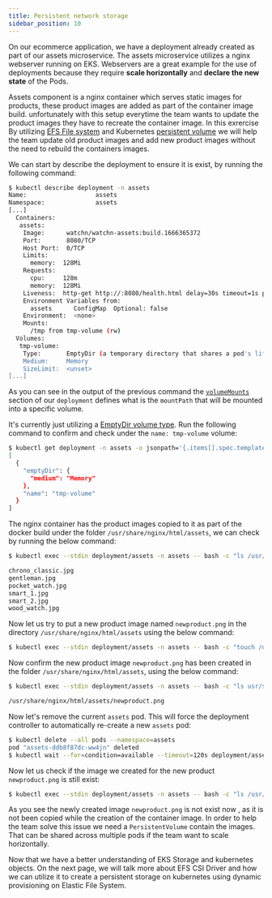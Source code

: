 ```yaml
---
title: Persistent network storage
sidebar_position: 10
---
```


On our ecommerce application, we have a deployment already created as part of our assets microservice. The assets microservice utilizes a nginx webserver running on EKS. Webservers are a great example for the use of deployments because they require **scale horizontally** and **declare the new state** of the Pods. 

Assets component is a nginx container which serves static images for products, these product images are added as part of the container image build. unfortunately with this setup everytime the team wants to update the product images they have to recreate the container image. In this exrercise By utilizing [EFS File system](https://docs.aws.amazon.com/efs/latest/ug/whatisefs.html) and Kubernetes [persistent volume](https://kubernetes.io/docs/concepts/storage/persistent-volumes/) we will help the team update old product images and add new product images without the need to rebuild the containers images.

We can start by describe the deployment to ensure it is exist, by running the following command:

```bash
$ kubectl describe deployment -n assets
Name:                   assets
Namespace:              assets
[...]
  Containers:
   assets:
    Image:      watchn/watchn-assets:build.1666365372
    Port:       8080/TCP
    Host Port:  0/TCP
    Limits:
      memory:  128Mi
    Requests:
      cpu:     128m
      memory:  128Mi
    Liveness:  http-get http://:8080/health.html delay=30s timeout=1s period=3s #success=1 #failure=3
    Environment Variables from:
      assets      ConfigMap  Optional: false
    Environment:  <none>
    Mounts:
      /tmp from tmp-volume (rw)
  Volumes:
   tmp-volume:
    Type:       EmptyDir (a temporary directory that shares a pod's lifetime)
    Medium:     Memory
    SizeLimit:  <unset>
[...]
```

As you can see in the output of the previous command the [`volumeMounts`](https://kubernetes.io/docs/concepts/storage/volumes/#emptydir-configuration-example) section of our `deployment` defines what is the `mountPath` that will be mounted into a specific volume.

It's currently just utilizing a [EmptyDir volume type](https://kubernetes.io/docs/concepts/storage/volumes/#emptydir). Run the following command to confirm and check under the `name: tmp-volume` volume:

```bash
$ kubectl get deployment -n assets -o jsonpath='{.items[].spec.template.spec.volumes}' | jq
[
  {
    "emptyDir": {
      "medium": "Memory"
    },
    "name": "tmp-volume"
  }
]
```

The nginx container has the product images copied to it as part of the docker build under the folder `/usr/share/nginx/html/assets`, we can check by running the below command:

```bash
$ kubectl exec --stdin deployment/assets -n assets -- bash -c "ls /usr/share/nginx/html/assets/" 

chrono_classic.jpg
gentleman.jpg
pocket_watch.jpg
smart_1.jpg
smart_2.jpg
wood_watch.jpg
```

Now let us try to put a new product image named `newproduct.png` in the directory `/usr/share/nginx/html/assets` using the below command:

```bash
$ kubectl exec --stdin deployment/assets -n assets -- bash -c "touch /usr/share/nginx/html/assets/newproduct.png" 

```
Now confirm the new product image `newproduct.png` has been created in the folder `/usr/share/nginx/html/assets`, using the below command:

```bash
$ kubectl exec --stdin deployment/assets -n assets -- bash -c "ls usr/share/nginx/html/assets/newproduct.png"  

/usr/share/nginx/html/assets/newproduct.png
```
Now let's remove the current `assets` pod. This will force the deployment controller to automatically re-create a new `assets` pod:

```bash wait=60
$ kubectl delete --all pods --namespace=assets
pod "assets-ddb8f87dc-ww4jn" deleted
$ kubectl wait --for=condition=available --timeout=120s deployment/assets -n assets
```
Now let us check if the image we created for the new product `newproduct.png` is still exist:

```bash
$ kubectl exec --stdin deployment/assets -n assets -- bash -c "ls /usr/share/nginx/html/assets/" 
```

As you see the newly created image `newproduct.png` is not exist now , as it is not been copied while the creation of the container image. In order to help the team solve this issue we need a `PersistentVolume` contain the images. That can be shared across multiple pods if the team want to scale horizontally.

Now that we have a better understanding of EKS Storage and kubernetes objects. On the next page, we will talk more about EFS CSI Driver and how we can utilize it to create a persistent storage on kubernetes using dynamic provisioning on Elastic File System.
